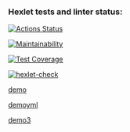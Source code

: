 ### Hexlet tests and linter status:
[![Actions Status](https://github.com/YuWizz/frontend-project-46/actions/workflows/hexlet-check.yml/badge.svg)](https://github.com/YuWizz/frontend-project-46/actions)

[![Maintainability](https://api.codeclimate.com/v1/badges/02caa56d1dadf775f8ea/maintainability)](https://codeclimate.com/github/YuWizz/frontend-project-46/maintainability)

[![Test Coverage](https://api.codeclimate.com/v1/badges/02caa56d1dadf775f8ea/test_coverage)](https://codeclimate.com/github/YuWizz/frontend-project-46/test_coverage)

[![hexlet-check](https://github.com/YuWizz/frontend-project-46/actions/workflows/hexlet-check.yml/badge.svg)](https://github.com/YuWizz/frontend-project-46/actions/workflows/hexlet-check.yml)

[demo](https://asciinema.org/a/VuteGaBhhIkXV8ChXvLLXRT6o)

[demoyml](https://asciinema.org/a/8T2V43zGHk4sGPfVh8JL7gnd2)

[demo3](https://asciinema.org/a/CAl3sXwFdaKuNPQhF1x4xVHE1)